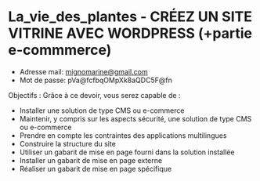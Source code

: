 # La_vie_des_plantes - CRÉEZ UN SITE VITRINE AVEC WORDPRESS (+partie e-commmerce)

- Adresse mail: mignomarine@gmail.com
- Mot de passe: pVa@fcfbqOMpXk8aQDC5F@fn

Objectifs :
Grâce à ce devoir, vous serez capable de :
- Installer une solution de type CMS ou e-commerce
- Maintenir, y compris sur les aspects sécurité, une solution de type CMS ou e-commerce
- Prendre en compte les contraintes des applications multilingues
- Construire la structure du site
- Utiliser un gabarit de mise en page fourni dans la solution installée
- Installer un gabarit de mise en page externe
- Réaliser un gabarit de mise en page spécifique
